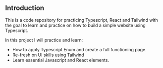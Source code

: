 ## Introduction
This is a code repository for practicing Typescript, React and Tailwind with the goal to learn and practice on how to build a simple website using Typescript.

In this project I will practice and learn:
- How to apply Typescript Enum and create a full functioning page.
- Re-fresh on UI skills using Tailwind
- Learn essential Javascript and React elements.